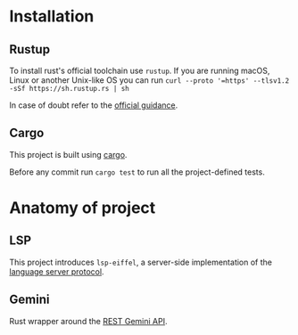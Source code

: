 # Installation

## Rustup

To install rust's official toolchain use `rustup`.
If you are running macOS, Linux or another Unix-like OS you can run
```curl --proto '=https' --tlsv1.2 -sSf https://sh.rustup.rs | sh```

In case of doubt refer to the [official guidance](https://www.rust-lang.org/tools/install).

## Cargo

This project is built using [cargo](https://doc.rust-lang.org/cargo/index.html).

Before any commit run `cargo test` to run all the project-defined tests.

# Anatomy of project

## LSP

This project introduces `lsp-eiffel`, a server-side implementation of the [language server protocol](https://microsoft.github.io/language-server-protocol/).

## Gemini

Rust wrapper around the [REST Gemini API](https://ai.google.dev/api?lang=python).


